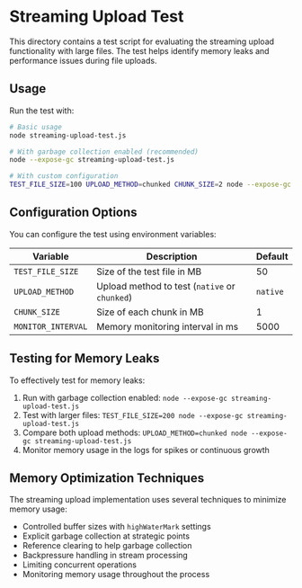 # Streaming Upload Test

This directory contains a test script for evaluating the streaming upload functionality with large files. The test helps identify memory leaks and performance issues during file uploads.

## Usage

Run the test with:

```bash
# Basic usage
node streaming-upload-test.js

# With garbage collection enabled (recommended)
node --expose-gc streaming-upload-test.js

# With custom configuration
TEST_FILE_SIZE=100 UPLOAD_METHOD=chunked CHUNK_SIZE=2 node --expose-gc streaming-upload-test.js
```

## Configuration Options

You can configure the test using environment variables:

| Variable | Description | Default |
|----------|-------------|---------|
| `TEST_FILE_SIZE` | Size of the test file in MB | 50 |
| `UPLOAD_METHOD` | Upload method to test (`native` or `chunked`) | `native` |
| `CHUNK_SIZE` | Size of each chunk in MB | 1 |
| `MONITOR_INTERVAL` | Memory monitoring interval in ms | 5000 |

## Testing for Memory Leaks

To effectively test for memory leaks:

1. Run with garbage collection enabled: `node --expose-gc streaming-upload-test.js`
2. Test with larger files: `TEST_FILE_SIZE=200 node --expose-gc streaming-upload-test.js`
3. Compare both upload methods: `UPLOAD_METHOD=chunked node --expose-gc streaming-upload-test.js`
4. Monitor memory usage in the logs for spikes or continuous growth

## Memory Optimization Techniques

The streaming upload implementation uses several techniques to minimize memory usage:

- Controlled buffer sizes with `highWaterMark` settings
- Explicit garbage collection at strategic points
- Reference clearing to help garbage collection
- Backpressure handling in stream processing
- Limiting concurrent operations
- Monitoring memory usage throughout the process
